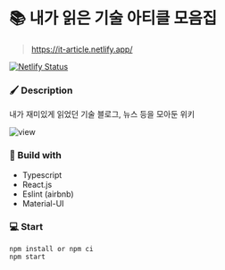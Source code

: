 # 📚 내가 읽은 기술 아티클 모음집
> https://it-article.netlify.app/

[![Netlify Status](https://api.netlify.com/api/v1/badges/42a0929c-aea7-4df5-aa6a-36d590ada56b/deploy-status)](https://app.netlify.com/sites/it-article/deploys)

### 🖌 Description

내가 재미있게 읽었던 기술 블로그, 뉴스 등을 모아둔 위키

![view](https://user-images.githubusercontent.com/38487811/103654159-dca78c00-4fa8-11eb-862c-0460b39c8ff1.png)




### 🔧 Build with

- Typescript
- React.js
- Eslint (airbnb)
- Material-UI

### 💻 Start
```
npm install or npm ci
npm start
```
